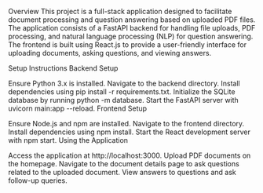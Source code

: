 Overview
This project is a full-stack application designed to facilitate document processing and question answering based on uploaded PDF files. The application consists of a FastAPI backend for handling file uploads, PDF processing, and natural language processing (NLP) for question answering. The frontend is built using React.js to provide a user-friendly interface for uploading documents, asking questions, and viewing answers.

Setup Instructions
Backend Setup

Ensure Python 3.x is installed.
Navigate to the backend directory.
Install dependencies using pip install -r requirements.txt.
Initialize the SQLite database by running python -m database.
Start the FastAPI server with uvicorn main:app --reload.
Frontend Setup

Ensure Node.js and npm are installed.
Navigate to the frontend directory.
Install dependencies using npm install.
Start the React development server with npm start.
Using the Application

Access the application at http://localhost:3000.
Upload PDF documents on the homepage.
Navigate to the document details page to ask questions related to the uploaded document.
View answers to questions and ask follow-up queries.
